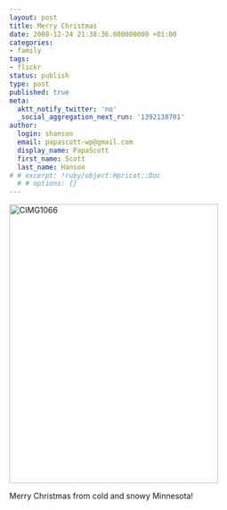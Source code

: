 ```yaml
---
layout: post
title: Merry Christmas
date: 2008-12-24 21:38:36.000000000 +01:00
categories:
- family
tags:
- flickr
status: publish
type: post
published: true
meta:
  aktt_notify_twitter: 'no'
  _social_aggregation_next_run: '1392138701'
author:
  login: shanson
  email: papascott-wp@gmail.com
  display_name: PapaScott
  first_name: Scott
  last_name: Hanson
# # excerpt: !ruby/object:Hpricot::Doc
  # # options: {}
---
```

<p><a href="http://www.flickr.com/photos/51035717986@N01/3133366357" title="View 'CIMG1066' on Flickr.com"><img src="http://farm4.static.flickr.com/3201/3133366357_839a91a2fd.jpg" alt="CIMG1066" border="0" width="375" height="500" /></a></p>
<p>Merry Christmas from cold and snowy Minnesota!</p>
